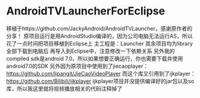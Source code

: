# AndroidTVLauncherForEclipse
移植于https://github.com/JackyAndroid/AndroidTVLauncher，感谢原作者的分享！
原项目运行是用AndroidStudio编译的，因为公司电脑无法运行AS，所以花了一点时间把项目移植到Eclipse上
主工程是：Launcher
其余项目均为library
全部下载到电脑后 再导入到Eclipse中，注意修改一下依赖关系
另外我的compiled sdk是android 7.0，所以如果想要正确运行，你也需要下载并使用android7.0的SDK
另外因为原项目中使用到了jiecaoplayer：https://github.com/lipangit/JieCaoVideoPlayer
而这个库又引用到了ijkplayer：https://github.com/Bilibili/ijkplayer
ijkplayer项目并没提供编译好的jar包以及so库，所以我这里就将视频播放相关的代码注释掉了
